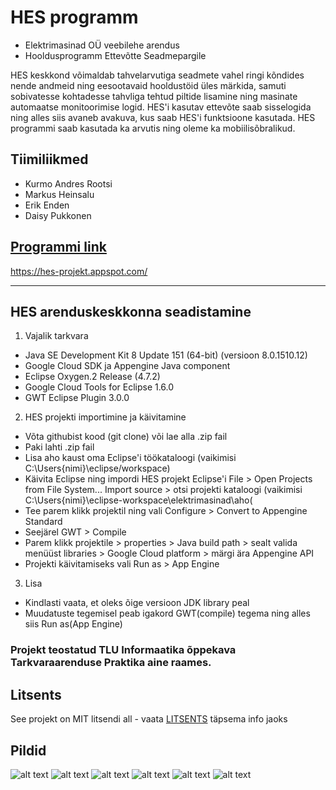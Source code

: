 # HES programm 

* Elektrimasinad OÜ veebilehe arendus 
* Hooldusprogramm Ettevõtte Seadmepargile 

HES keskkond võimaldab tahvelarvutiga seadmete vahel ringi kõndides nende andmeid ning eesootavaid hooldustöid üles märkida, samuti sobivatesse kohtadesse tahvliga tehtud piltide lisamine ning masinate automaatse monitoorimise logid. HES'i kasutav ettevõte saab sisselogida ning alles siis avaneb avakuva, kus saab HES'i funktsioone kasutada. HES programmi saab kasutada ka arvutis ning oleme ka mobiilisõbralikud. 


## Tiimiliikmed
* Kurmo Andres Rootsi
* Markus Heinsalu
* Erik Enden
* Daisy Pukkonen

##  [Programmi link](https://hes-projekt.appspot.com/)

https://hes-projekt.appspot.com/

--------------

## HES arenduskeskkonna seadistamine 
1. Vajalik tarkvara 
* Java SE Development Kit 8 Update 151 (64-bit) (versioon 8.0.1510.12)
* Google Cloud SDK ja Appengine Java component
* Eclipse Oxygen.2 Release (4.7.2)
* Google Cloud Tools for Eclipse 1.6.0 
* GWT Eclipse Plugin 3.0.0

2. HES projekti importimine ja käivitamine
* Võta githubist kood (git clone) või lae alla .zip fail
* Paki lahti .zip fail
* Lisa aho kaust oma Eclipse'i töökataloogi (vaikimisi C:\Users\{nimi}\eclipse/workspace)
* Käivita Eclipse ning impordi HES projekt Eclipse'i
  File > Open Projects from File System...
  Import source > otsi projekti kataloogi (vaikimisi C:\Users\{nimi}\eclipse-workspace\elektrimasinad\aho(
* Tee parem klikk projektil ning vali
  Configure > Convert to Appengine Standard
* Seejärel 
  GWT > Compile
* Parem klikk projektile > properties > Java build path > sealt valida menüüst libraries > Google Cloud platform > märgi ära Appengine API
* Projekti käivitamiseks vali
  Run as > App Engine 
3. Lisa
* Kindlasti vaata, et oleks õige versioon JDK library peal
* Muudatuste tegemisel peab igakord GWT(compile) tegema ning alles siis Run as(App Engine)

### Projekt teostatud TLU Informaatika õppekava Tarkvaraarenduse Praktika aine raames.

## Litsents

See projekt on MIT litsendi all - vaata [LITSENTS](https://github.com/kurmorootsi/aho/blob/master/LICENSE.md) täpsema info jaoks

## Pildid

![alt text](https://github.com/kurmorootsi/aho/blob/master/login.png)
![alt text](https://github.com/kurmorootsi/aho/blob/master/avakuva.png)
![alt text](https://github.com/kurmorootsi/aho/blob/master/hooldustoo.png)
![alt text](https://github.com/kurmorootsi/aho/blob/master/raport.png)
![alt text](https://github.com/kurmorootsi/aho/blob/master/monitooring.png)
![alt text](https://github.com/kurmorootsi/aho/blob/master/hooldus.png)

